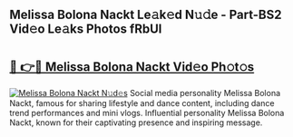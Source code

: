 ## Melissa Bolona Nackt Le𝚊k𝚎d N𝚞𝚍e - Part-BS2 Vid𝚎o Le𝚊ks Photos fRbUl

# <h2><a href="http://fb6whxu.evod.top/?m=Melissa+Bolona+Nackt">🔗 👉🔴 Melissa Bolona Nackt Vid𝚎o Ph𝚘t𝚘s</a></h2>

[![Melissa Bolona Nackt N𝚞d𝚎s](https://i.imgur.com/8V9OHl7.gif)](http://fb6whxu.evod.top/?m=Melissa+Bolona+Nackt)
Social media personality Melissa Bolona Nackt, famous for sharing lifestyle and dance content, including dance trend performances and mini vlogs. Influential personality Melissa Bolona Nackt, known for their captivating presence and inspiring message. 
